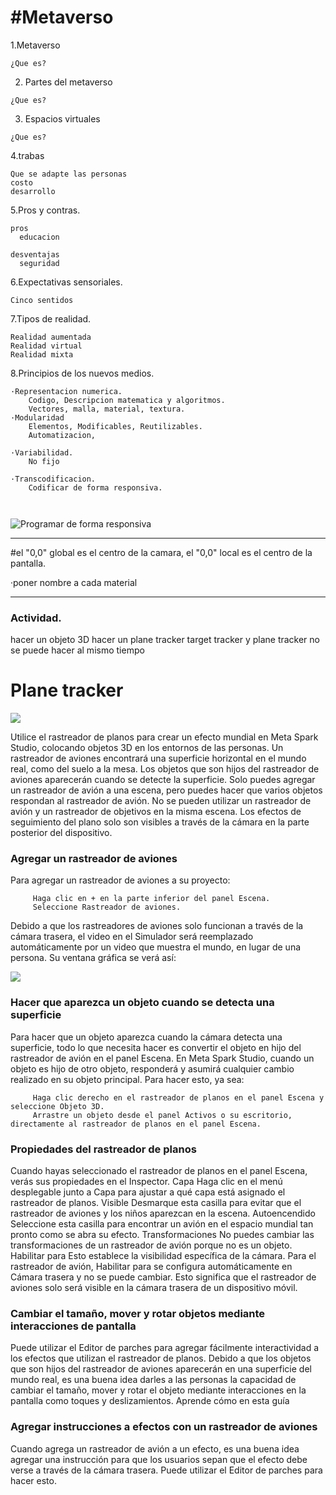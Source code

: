 <h1>#Metaverso</h1>

1.Metaverso
```psc
¿Que es?
```
2. Partes del metaverso
```psc
¿Que es?
```
3. Espacios virtuales
```psc
¿Que es?
```
4.trabas
```psc
Que se adapte las personas
costo
desarrollo
```
5.Pros y contras.
```psc
pros
  educacion

desventajas
  seguridad
```

6.Expectativas sensoriales.
```psc
Cinco sentidos
```
7.Tipos de realidad.
```psc
Realidad aumentada
Realidad virtual
Realidad mixta
```

8.Principios de los nuevos medios.
```psc
·Representacion numerica.
    Codigo, Descripcion matematica y algoritmos.
    Vectores, malla, material, textura.
·Modularidad
    Elementos, Modificables, Reutilizables.
    Automatizacion, 

·Variabilidad.
    No fijo

·Transcodificacion.
    Codificar de forma responsiva.



```

<image src="https://www.w3schools.com/css/img_temp_band.jpg" alt="Programar de forma responsiva">

---
#el "0,0" global es el centro de la camara, el "0,0" local es el centro de la pantalla. 

·poner nombre a cada material

---
<h3>Actividad.</h3>

hacer un objeto 3D 
hacer un plane tracker
target tracker y plane tracker no se puede hacer al mismo tiempo

<h1>
  Plane tracker
</h1>

<image src="https://scontent.fmex26-1.fna.fbcdn.net/v/t39.2365-6/133356229_1275522526150659_7650537262237224681_n.jpg?_nc_cat=100&ccb=1-7&_nc_sid=e280be&_nc_ohc=VZm6Wm95JR8AX80S7v3&_nc_ht=scontent.fmex26-1.fna&oh=00_AfC_DQNwpYuZ9_WrFqHPJtppA_ybqpH5RN0D3JcUNyRm6A&oe=65C67EC0">

<p>
Utilice el rastreador de planos para crear un efecto mundial en Meta Spark Studio, colocando objetos 3D en los entornos de las personas.
Un rastreador de aviones encontrará una superficie horizontal en el mundo real, como del suelo a la mesa. Los objetos que son hijos del rastreador de aviones aparecerán cuando se detecte la superficie.
Solo puedes agregar un rastreador de avión a una escena, pero puedes hacer que varios objetos respondan al rastreador de avión. No se pueden utilizar un rastreador de avión y un rastreador de objetivos en la misma escena.
Los efectos de seguimiento del plano solo son visibles a través de la cámara en la parte posterior del dispositivo.
</p>

<h3>
  Agregar un rastreador de aviones
</h3>

<p>
  Para agregar un rastreador de aviones a su proyecto:
  
```psc
     Haga clic en + en la parte inferior del panel Escena.
     Seleccione Rastreador de aviones.
```

Debido a que los rastreadores de aviones solo funcionan a través de la cámara trasera, el video en el Simulador será reemplazado automáticamente por un video que muestra el mundo, en lugar de una persona.
Su ventana gráfica se verá así:
</p>

<img src="https://scontent.fmex26-1.fna.fbcdn.net/v/t39.2365-6/87529754_194508271622020_8020197245926244352_n.jpg?_nc_cat=105&ccb=1-7&_nc_sid=e280be&_nc_ohc=TnIrRi3QZsQAX8Iq_DM&_nc_oc=AQm-1iJVjbNjsBvP5hFLAxVNSkX8f50zyjPAIu-K8gZ6afaV8tzfpZwqAbh1gpEwCNE&_nc_ht=scontent.fmex26-1.fna&oh=00_AfDT2Hs1kICY-KLKSXDoT799tH45iihu4DU43iFYCtExGA&oe=65C683B0">

<h3>Hacer que aparezca un objeto cuando se detecta una superficie</h3>
Para hacer que un objeto aparezca cuando la cámara detecta una superficie, todo lo que necesita hacer es convertir el objeto en hijo del rastreador de avión en el panel Escena. En Meta Spark Studio, cuando un objeto es hijo de otro objeto, responderá y asumirá cualquier cambio realizado en su objeto principal.
Para hacer esto, ya sea:

```psc
     Haga clic derecho en el rastreador de planos en el panel Escena y seleccione Objeto 3D.
     Arrastre un objeto desde el panel Activos o su escritorio, directamente al rastreador de planos en el panel Escena.
```

<h3>Propiedades del rastreador de planos</h3>

Cuando hayas seleccionado el rastreador de planos en el panel Escena, verás sus propiedades en el Inspector.
Capa
Haga clic en el menú desplegable junto a Capa para ajustar a qué capa está asignado el rastreador de planos.
Visible
Desmarque esta casilla para evitar que el rastreador de aviones y los niños aparezcan en la escena.
Autoencendido
Seleccione esta casilla para encontrar un avión en el espacio mundial tan pronto como se abra su efecto.
Transformaciones
No puedes cambiar las transformaciones de un rastreador de avión porque no es un objeto.
Habilitar para
Esto establece la visibilidad específica de la cámara. Para el rastreador de avión, Habilitar para se configura automáticamente en Cámara trasera y no se puede cambiar. Esto significa que el rastreador de aviones solo será visible en la cámara trasera de un dispositivo móvil.

<h3>
  Cambiar el tamaño, mover y rotar objetos mediante interacciones de pantalla
</h3>

Puede utilizar el Editor de parches para agregar fácilmente interactividad a los efectos que utilizan el rastreador de planos.
Debido a que los objetos que son hijos del rastreador de aviones aparecerán en una superficie del mundo real, es una buena idea darles a las personas la capacidad de cambiar el tamaño, mover y rotar el objeto mediante interacciones en la pantalla como toques y deslizamientos. Aprende cómo en esta guía


<H3>
  Agregar instrucciones a efectos con un rastreador de aviones
</H3>

Cuando agrega un rastreador de avión a un efecto, es una buena idea agregar una instrucción para que los usuarios sepan que el efecto debe verse a través de la cámara trasera. Puede utilizar el Editor de parches para hacer esto.

